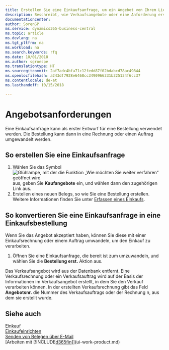 ```yaml
---
title: Erstellen Sie eine Einkaufsanfrage, um ein Angebot von Ihrem Lieferanten anzufordern | Microsoft Docs
description: Beschreibt, wie Verkaufsangebote oder eine Anforderung erstellt wird, um Ihr Angebot zu erfassen, um unter bestimmten Bedingungen einem Kunden zu verkaufen.
documentationcenter: 
author: SorenGP
ms.service: dynamics365-business-central
ms.topic: article
ms.devlang: na
ms.tgt_pltfrm: na
ms.workload: na
ms.search.keywords: rfq
ms.date: 10/01/2018
ms.author: sgroespe
ms.translationtype: HT
ms.sourcegitcommit: 2af7adc4bfa71c12fedd87f02bdabcd78ac49844
ms.openlocfilehash: a243df7928e6468cc3490966331b325134f6cc37
ms.contentlocale: de-at
ms.lasthandoff: 10/15/2018

---
```

# <a name="request-quotes"></a>Angebotsanforderungen
Eine Einkaufsanfrage kann als erster Entwurf für eine Bestellung verwendet werden. Die Bestellung kann dann in eine Rechnung oder einen Auftrag umgewandelt werden.


## <a name="to-create-a-purchase-quote"></a>So erstellen Sie eine Einkaufsanfrage
1. Wählen Sie das Symbol ![Glühlampe, mit der die Funktion „Wie möchten Sie weiter verfahren“ geöffnet wird](media/ui-search/search_small.png "Wie möchten Sie weiter verfahren?") aus, geben Sie **Kaufangebote** ein, und wählen dann den zugehörigen Link aus.
2. Erstellen eines neuen Belegs, so wie Sie eine Bestellung erstellen. Weitere Informationen finden Sie unter [Erfassen eines Einkaufs](purchasing-how-record-purchases.md).

## <a name="to-convert-a-purchase-quote-to-a-purchase-order"></a>So konvertieren Sie eine Einkaufsanfrage in eine Einkaufsbestellung
Wenn Sie das Angebot akzeptiert haben, können Sie diese mit einer Einkaufsrechnung oder einem Auftrag umwandeln, um den Einkauf zu verarbeiten.

1. Öffnen Sie eine Einkaufsanfrage, die bereit ist zum umzuwandeln, und wählen Sie die **Bestellung erst.** Aktion aus.

Das Verkaufsangebot wird aus der Datenbank entfernt. Eine Verkaufsrechnung oder ein Verkaufsauftrag wird auf der Basis der Informationen im Verkaufsangebot erstellt, in dem Sie den Verkauf verarbeiten können. In der erstellten Verkaufsrechnung gibt das Feld **Angebotsnr.** die Nummer des Verkaufsauftrags oder der Rechnung  n, aus dem sie erstellt wurde.

## <a name="see-also"></a>Siehe auch
[Einkauf](purchasing-manage-purchasing.md)  
[Einkaufeinrichten](purchasing-setup-purchasing.md)  
[Senden von Belegen über E-Mail](ui-how-send-documents-email.md)  
[Arbeiten mit [!INCLUDE[d365fin](includes/d365fin_md.md)]](ui-work-product.md)

